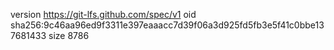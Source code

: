 version https://git-lfs.github.com/spec/v1
oid sha256:9c46aa96ed9f3311e397eaaacc7d39f06a3d925fd5fb3e5f41c0bbe137681433
size 8786
